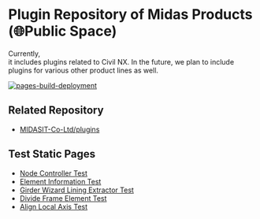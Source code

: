 # Plugin Repository of Midas Products (🌐Public Space)
Currently,  
it includes plugins related to Civil NX. In the future, we plan to include plugins for various other product lines as well.

[![pages-build-deployment](https://github.com/midasit-dev/plugintest/actions/workflows/pages/pages-build-deployment/badge.svg?branch=main)](https://github.com/midasit-dev/plugintest/actions/workflows/pages/pages-build-deployment)

## Related Repository
- [MIDASIT-Co-Ltd/plugins](https://github.com/MIDASIT-Co-Ltd/plugins)

## Test Static Pages
- [Node Controller Test](https://midasit-dev.github.io/plugintest/node-controller)
- [Element Information Test](https://midasit-dev.github.io/plugintest/element-information)
- [Girder Wizard Lining Extractor Test](https://midasit-dev.github.io/plugintest/girder-wizard-lining-extractor)
- [Divide Frame Element Test](https://midasit-dev.github.io/plugintest/divide-frame-element)
- [Align Local Axis Test](https://midasit-dev.github.io/plugintest/align-local-axis)
  
